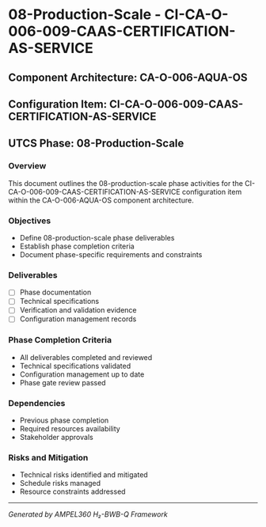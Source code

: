# 08-Production-Scale - CI-CA-O-006-009-CAAS-CERTIFICATION-AS-SERVICE

## Component Architecture: CA-O-006-AQUA-OS
## Configuration Item: CI-CA-O-006-009-CAAS-CERTIFICATION-AS-SERVICE
## UTCS Phase: 08-Production-Scale

### Overview
This document outlines the 08-production-scale phase activities for the CI-CA-O-006-009-CAAS-CERTIFICATION-AS-SERVICE configuration item within the CA-O-006-AQUA-OS component architecture.

### Objectives
- Define 08-production-scale phase deliverables
- Establish phase completion criteria
- Document phase-specific requirements and constraints

### Deliverables
- [ ] Phase documentation
- [ ] Technical specifications
- [ ] Verification and validation evidence
- [ ] Configuration management records

### Phase Completion Criteria
- All deliverables completed and reviewed
- Technical specifications validated
- Configuration management up to date
- Phase gate review passed

### Dependencies
- Previous phase completion
- Required resources availability
- Stakeholder approvals

### Risks and Mitigation
- Technical risks identified and mitigated
- Schedule risks managed
- Resource constraints addressed

---
*Generated by AMPEL360 H₂-BWB-Q Framework*
